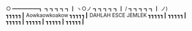 ○
━━━━━┓
┓┓┓┓┓┃ ヽ○ノ
┓┓┓┓┓┃     /
┓┓┓┓┓┃ ノ)  
┓┓┓┓┓┃ Aowkaowkoakow
┓┓┓┓┓┃ DAHLAH ESCE JEMLEK
┓┓┓┓┓┃
┓┓┓┓┓┃
┓┓┓┓┓┃
┓┓┓┓┓┃
┓┓┓┓┓┃
┓┓┓┓┓┃